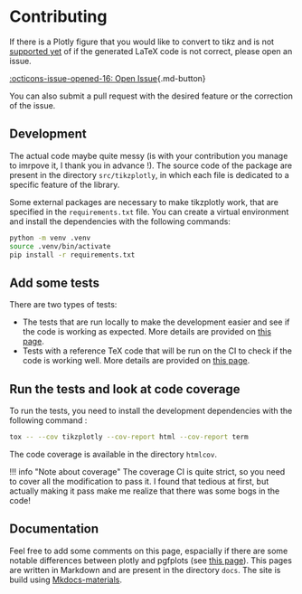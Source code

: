 # Contributing

If there is a Plotly figure that you would like to convert to ti*k*z and is not [supported yet](../plot/supported.md) of if the generated LaTeX code is not correct, please open an issue.


[:octicons-issue-opened-16: Open Issue](https://github.com/thomas-saigre/tikzplotly/issues/new/choose){.md-button}

You can also submit a pull request with the desired feature or the correction of the issue.


## Development

The actual code maybe quite messy (is with your contribution you manage to imrpove it, I thank you in advance !).
The source code of the package are present in the directory `src/tikzplotly`, in which each file is dedicated to a specific feature of the library.

Some external packages are necessary to make tikzplotly work, that are specified in the `requirements.txt` file.
You can create a virtual environment and install the dependencies with the following commands:

```bash
python -m venv .venv
source .venv/bin/activate
pip install -r requirements.txt
```

## Add some tests

There are two types of tests:

- The tests that are run locally to make the development easier and see if the code is working as expected. More details are provided on [this page](tests.md#local-tests).
- Tests with a reference TeX code that will be run on the CI to check if the code is working well. More details are provided on [this page](tests.md#tests-for-the-ci).


## Run the tests and look at code coverage

To run the tests, you need to install the development dependencies with the following command :

```bash
tox -- --cov tikzplotly --cov-report html --cov-report term
```

The code coverage is available in the directory `htmlcov`.

!!! info "Note about coverage"
    The coverage CI is quite strict, so you need to cover all the modification to pass it.
    I found that tedious at first, but actually making it pass make me realize that there was some bogs in the code!


## Documentation

Feel free to add some comments on this page, espacially if there are some notable differences between plotly and pgfplots (see [this page](../plot/NB.md)).
This pages are written in Markdown and are present in the directory `docs`.
The site is build using [Mkdocs-materials](https://squidfunk.github.io/mkdocs-material/).
